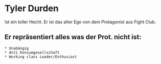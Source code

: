 # Tyler Durden

Ist ein toller Hecht. Er ist das alter Ego von dem Protagonist aus Fight Club.

## Er repräsentiert alles was der Prot. nicht ist:
	* Unabängig
	* Anti Konsumgesellschaft
	* Working class Leader/Enthusiast